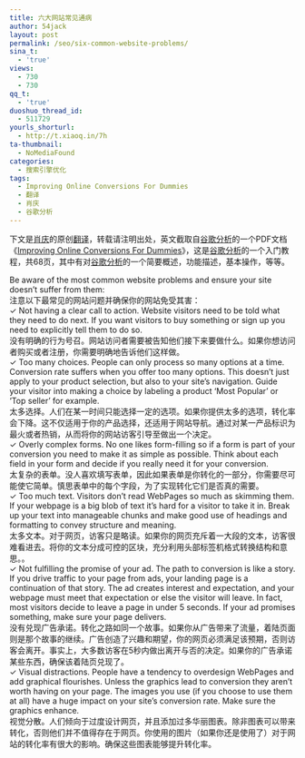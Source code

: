 ```yaml
---
title: 六大网站常见通病
author: 54jack
layout: post
permalink: /seo/six-common-website-problems/
sina_t:
  - 'true'
views:
  - 730
  - 730
qq_t:
  - 'true'
duoshuo_thread_id:
  - 511729
yourls_shorturl:
  - http://t.xiaoq.in/7h
ta-thumbnail:
  - NoMediaFound
categories:
  - 搜索引擎优化
tags:
  - Improving Online Conversions For Dummies
  - 翻译
  - 肖庆
  - 谷歌分析
---
```

下文是<span class='wp_keywordlink'><a href="https://xiaoq.in/" title="肖庆" target="_blank">肖庆</a></span>的原创<span class='wp_keywordlink_affiliate'><a href="https://xiaoq.in/tag/%e7%bf%bb%e8%af%91/" title="查看翻译中的全部文章" target="_blank">翻译</a></span>，转载请注明出处，英文截取自<span class='wp_keywordlink'><a href="https://xiaoq.in/google-analytics/" title="谷歌分析" target="_blank">谷歌分析</a></span>的一个PDF文档《<a href="http://www.google.com/intl/en/landing/conversion/conversionsfordummies.pdf" target="_blank">Improving Online Conversions For Dummies</a>》，这是<span class='wp_keywordlink_affiliate'><a href="https://xiaoq.in/tag/%e8%b0%b7%e6%ad%8c%e5%88%86%e6%9e%90/" title="查看谷歌分析中的全部文章" target="_blank">谷歌分析</a></span>的一个入门教程，共68页，其中有对<span class='wp_keywordlink_affiliate'><a href="https://xiaoq.in/tag/%e8%b0%b7%e6%ad%8c%e5%88%86%e6%9e%90/" title="查看谷歌分析中的全部文章" target="_blank">谷歌分析</a></span>的一个简要概述，功能描述，基本操作，等等。

Be aware of the most common website problems and ensure your site doesn’t suffer from them:  
注意以下最常见的网站问题并确保你的网站免受其害：  
✓ Not having a clear call to action. Website visitors need to be told what they need to do next. If you want visitors to buy something or sign up you need to explicitly tell them to do so.  
没有明确的行为号召。网站访问者需要被告知他们接下来要做什么。如果你想访问者购买或者注册，你需要明确地告诉他们这样做。  
✓ Too many choices. People can only process so many options at a time. Conversion rate suffers when you offer too many options. This doesn’t just apply to your product selection, but also to your site’s navigation. Guide your visitor into making a choice by labeling a product ‘Most Popular’ or ‘Top seller’ for example.  
太多选择。人们在某一时间只能选择一定的选项。如果你提供太多的选项，转化率会下降。这不仅适用于你的产品选择，还适用于网站导航。通过对某一产品标识为最火或者热销，从而将你的网站访客引导至做出一个决定。  
✓ Overly complex forms. No one likes form-filling so if a form is part of your conversion you need to make it as simple as possible. Think about each field in your form and decide if you really need it for your conversion.  
太复杂的表单。没人喜欢填写表单，因此如果表单是你转化的一部分，你需要尽可能使它简单。慎思表单中的每个字段，为了实现转化它们是否真的需要。  
✓ Too much text. Visitors don’t read WebPages so much as skimming them. If your webpage is a big blob of text it’s hard for a visitor to take it in. Break up your text into manageable chunks and make good use of headings and formatting to convey structure and meaning.  
太多文本。对于网页，访客只是略读。如果你的网页充斥着一大段的文本，访客很难看进去。将你的文本分成可控的区块，充分利用头部标签机格式转换结构和意思。。  
✓ Not fulfilling the promise of your ad. The path to conversion is like a story. If you drive traffic to your page from ads, your landing page is a continuation of that story. The ad creates interest and expectation, and your webpage must meet that expectation or else the visitor will leave. In fact, most visitors decide to leave a page in under 5 seconds. If your ad promises something, make sure your page delivers.  
没有兑现广告承诺。转化之路如同一个故事。如果你从广告带来了流量，着陆页面则是那个故事的继续。广告创造了兴趣和期望，你的网页必须满足该预期，否则访客会离开。事实上，大多数访客在5秒内做出离开与否的决定。如果你的广告承诺某些东西，确保该着陆页兑现了。  
✓ Visual distractions. People have a tendency to overdesign WebPages and add graphical flourishes. Unless the graphics lead to conversion they aren’t worth having on your page. The images you use (if you choose to use them at all) have a huge impact on your site’s conversion rate. Make sure the graphics enhance.  
视觉分散。人们倾向于过度设计网页，并且添加过多华丽图表。除非图表可以带来转化，否则他们并不值得存在于网页。你使用的图片（如果你还是使用了）对于网站的转化率有很大的影响。确保这些图表能够提升转化率。